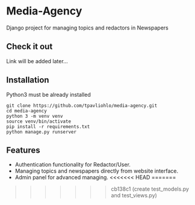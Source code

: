 # Media-Agency

Django project for managing topics and redactors in Newspapers

## Check it out

Link will be added later...

## Installation

Python3 must be already installed

```shell
git clone https://github.com/tpavliohlo/media-agency.git
cd media-agency
python 3 -m venv venv
source venv/bin/activate
pip install -r requirements.txt
python manage.py runserver
```

## Features

* Authentication functionality for Redactor/User.
* Managing topics and newspapers directly from website interface.
* Admin panel for advanced managing.
<<<<<<< HEAD
=======


>>>>>>> cb138c1 (create test_models.py and test_views.py)
